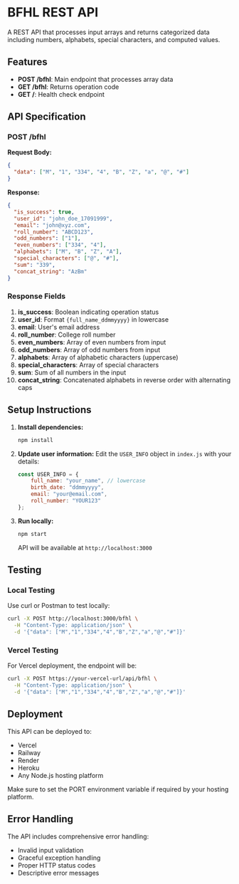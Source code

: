 # BFHL REST API

A REST API that processes input arrays and returns categorized data including numbers, alphabets, special characters, and computed values.

## Features

- **POST /bfhl**: Main endpoint that processes array data
- **GET /bfhl**: Returns operation code
- **GET /**: Health check endpoint

## API Specification

### POST /bfhl

**Request Body:**
```json
{
  "data": ["M", "1", "334", "4", "B", "Z", "a", "@", "#"]
}
```

**Response:**
```json
{
  "is_success": true,
  "user_id": "john_doe_17091999",
  "email": "john@xyz.com", 
  "roll_number": "ABCD123",
  "odd_numbers": ["1"],
  "even_numbers": ["334", "4"],
  "alphabets": ["M", "B", "Z", "A"],
  "special_characters": ["@", "#"],
  "sum": "339",
  "concat_string": "AzBm"
}
```

### Response Fields

1. **is_success**: Boolean indicating operation status
2. **user_id**: Format `{full_name_ddmmyyyy}` in lowercase
3. **email**: User's email address
4. **roll_number**: College roll number
5. **even_numbers**: Array of even numbers from input
6. **odd_numbers**: Array of odd numbers from input
7. **alphabets**: Array of alphabetic characters (uppercase)
8. **special_characters**: Array of special characters
9. **sum**: Sum of all numbers in the input
10. **concat_string**: Concatenated alphabets in reverse order with alternating caps

## Setup Instructions

1. **Install dependencies:**
   ```bash
   npm install
   ```

2. **Update user information:**
   Edit the `USER_INFO` object in `index.js` with your details:
   ```javascript
   const USER_INFO = {
       full_name: "your_name", // lowercase
       birth_date: "ddmmyyyy",
       email: "your@email.com",
       roll_number: "YOUR123"
   };
   ```

3. **Run locally:**
   ```bash
   npm start
   ```
   API will be available at `http://localhost:3000`

## Testing

### Local Testing
Use curl or Postman to test locally:

```bash
curl -X POST http://localhost:3000/bfhl \
  -H "Content-Type: application/json" \
  -d '{"data": ["M","1","334","4","B","Z","a","@","#"]}'
```

### Vercel Testing
For Vercel deployment, the endpoint will be:

```bash
curl -X POST https://your-vercel-url/api/bfhl \
  -H "Content-Type: application/json" \
  -d '{"data": ["M","1","334","4","B","Z","a","@","#"]}'
```

## Deployment

This API can be deployed to:
- Vercel
- Railway
- Render
- Heroku
- Any Node.js hosting platform

Make sure to set the PORT environment variable if required by your hosting platform.

## Error Handling

The API includes comprehensive error handling:
- Invalid input validation
- Graceful exception handling
- Proper HTTP status codes
- Descriptive error messages
